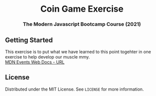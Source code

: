 <h1 align="center">Coin Game Exercise</h1>

<h3 align="center">The Modern Javascript Bootcamp Course (2021)</h3>    

<!-- GETTING STARTED -->
## Getting Started
This exercise is to put what we have learned to this point togehter in one exercise to help develop our muscle mmy. </br>
[MDN Events Web Docs - URL](https://developer.mozilla.org/en-US/docs/Web/Events/)

<!-- LICENSE -->
## License

Distributed under the MIT License. See `LICENSE` for more information.






